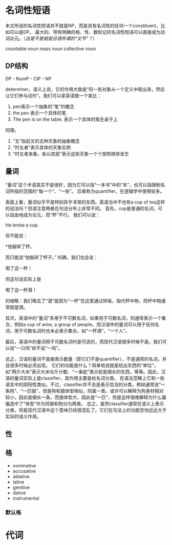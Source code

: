 # 名词性短语

本文所说的名词性短语并不就是NP，而是具有名词性的任何一个constituent，比如可以是DP。
最大的、带有明确的格、性、数标记的名词性短语可以直接成为动词论元。（*这是不是就是日语所谓的“文节”？*）

countable noun
mass noun
collective noun

## DP结构

DP - NumP - ClP - NP

determiner，语义上说，它的作用大致是“将一些对象从一个定义中取出来，然后让它们参与动作”。我们可以拿英语做一个类比：

1. pen表示一个抽象的“笔”的概念
2. the pen 表示一个具体的笔
3. The pen is on the table. 表示一个具体的笔在桌子上

同理，

1. “五”指前文的五种天象的抽象概念
2. “时五者”表示具体的天象实例
3. “时五者来备，各以其叙”表示这些天象一个个按照顺序发生

## 量词

“量词”这个术语其实不是很好，因为它可以指“一本书”中的“本”，也可以指限制名词所指的范围的“每一个”、“一些”。
后者称为quantifier，在逻辑学中使用较多。

表面上看，量词似乎不是特别异乎寻常的东西。英语当中不也有a cup of tea这样的说法吗？但请注意两者在句法分布上非常不同。
首先，cup是普通的名词，可以自由地成为论元，而“杯”不行。
我们可以说：

He broke a cup.

但不能说：

*他敲碎了杯。

而只能说“他敲碎了杯子。”
的确，我们也会说：

喝了这一杯！

但这句话实际上是

喝了这一杯酒！

的缩略：我们略去了“酒”是因为“一杯”在这里通过转喻，指代杯中物，而杯中物通常就是酒。

其次，英语中的“量词”多用于不可数名词，如果用于可数名词，则通常表示一个集合，例如a cup of wine, a group of people。而汉语中的量词可以用于任何名词，用于可数名词时也未必表示集合，如“一杯酒”，“一个人”。

最后，英语中的量词用于可数名词时是可选的，而现代汉语很多时候不是。我们可以说“一只鸡”却不说“一鸡”。

总之，汉语的量词不直接表示数量（即它们不是quantifier），不是通常的名词，并且很多时候必须出现。
它们的功能是什么？简单地说就是给出东西的“单位”，如“两斤大米”表示大米论斤计数、“一条蛇”表示蛇是细长的东西，等等。因此，汉语的量词实际上是classifier，其作用主要是给名词分类。
在语法范畴上它和一些语言中的阴阳性类似。不过，classifier并不总是表示恰当的分类，例如通常说“一条狗”、“一匹狼”，但是狗和狼体型相似，同属一类。或许可以解释为狗身材相对较小，因此是细长一条，而狼体型大，因此是“一匹”，但是这样很难解释为什么偏偏选中了“体型”作为将狼和狗分为两类。
总之，虽然classifier通常在语义上表示分类，但是现代汉语中这个意味已经很混乱了。它们在句法上的功能恐怕远远大于实际的语义作用。

## 性



## 格

- nominative
- accusative
- ablative
- lative
- genitive
- dative
- instrumental

### 默认格

# 代词
